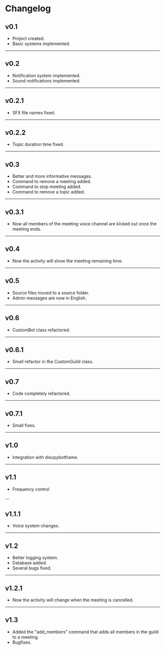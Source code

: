 # Changelog

## v0.1

* Project created.
* Basic systems implemented.

---

## v0.2

* Notification system implemented.
* Sound notifications implemented.

---

## v0.2.1

* SFX file names fixed.

---

## v0.2.2

* Topic duration time fixed.

---

## v0.3

* Better and more informative messages.
* Command to remove a meeting added.
* Command to stop meeting added.
* Command to remove a topic added.

---

## v0.3.1

* Now all members of the meeting voice channel are kicked out once the meeting ends.

---

## v0.4

* Now the activity will show the meeting remaining time.

---

## v0.5

* Source files moved to a source folder.
* Admin messages are now in English.

---

## v0.6

* CustomBot class refactored.

---

## v0.6.1

* Small refactor in the CustomGuild class.

---

## v0.7

* Code completely refactored.

---

## v0.7.1

* Small fixes.

---

## v1.0

* Integration with discpybotframe.

---

## v1.1

* Frequency control

--

## v1.1.1

* Voice system changes.

---

## v1.2

* Better logging system.
* Database added.
* Several bugs fixed.

---

## v1.2.1

* Now the activity will change when the meeting is cancelled.

---

## v1.3

* Added the "add_members" command that adds all members in the guild to a meeting.
* Bugfixes.

